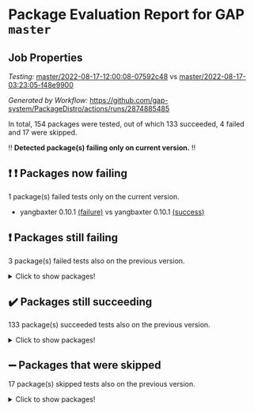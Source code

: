 # Package Evaluation Report for GAP `master`

## Job Properties

*Testing:* [master/2022-08-17-12:00:08-07592c48](https://github.com/gap-system/PackageDistro/blob/data/reports/master/2022-08-17-12:00:08-07592c48) vs [master/2022-08-17-03:23:05-f48e9900](https://github.com/gap-system/PackageDistro/blob/data/reports/master/2022-08-17-03:23:05-f48e9900)

*Generated by Workflow:* https://github.com/gap-system/PackageDistro/actions/runs/2874885485

In total, 154 packages were tested, out of which 133 succeeded, 4 failed and 17 were skipped.

:bangbang: **Detected package(s) failing only on current version.** :bangbang:

## :exclamation: :exclamation: Packages now failing

1 package(s) failed tests only on the current version.
- yangbaxter 0.10.1 [(failure)](https://github.com/gap-system/PackageDistro/runs/7877564678?check_suite_focus=true) vs yangbaxter 0.10.1 [(success)](https://github.com/gap-system/PackageDistro/runs/7870887898?check_suite_focus=true)

## :exclamation: Packages still failing

3 package(s) failed tests also on the previous version.
<details><summary>Click to show packages!</summary>

- francy 1.2.4 [(failure)](https://github.com/gap-system/PackageDistro/runs/7877554562?check_suite_focus=true)
- packagemanager 1.2 [(failure)](https://github.com/gap-system/PackageDistro/runs/7877559682?check_suite_focus=true)
- recog 1.3.2 [(failure)](https://github.com/gap-system/PackageDistro/runs/7877560861?check_suite_focus=true)
</details>

## :heavy_check_mark: Packages still succeeding

133 package(s) succeeded tests also on the previous version.
<details><summary>Click to show packages!</summary>

- 4ti2interface 2022.08-01 [(success)](https://github.com/gap-system/PackageDistro/runs/7877549863?check_suite_focus=true)
- ace 5.5 [(success)](https://github.com/gap-system/PackageDistro/runs/7877549954?check_suite_focus=true)
- aclib 1.3.2 [(success)](https://github.com/gap-system/PackageDistro/runs/7877550028?check_suite_focus=true)
- agt 0.2 [(success)](https://github.com/gap-system/PackageDistro/runs/7877550112?check_suite_focus=true)
- alnuth 3.2.1 [(success)](https://github.com/gap-system/PackageDistro/runs/7877550225?check_suite_focus=true)
- anupq 3.2.6 [(success)](https://github.com/gap-system/PackageDistro/runs/7877550335?check_suite_focus=true)
- atlasrep 2.1.4 [(success)](https://github.com/gap-system/PackageDistro/runs/7877550416?check_suite_focus=true)
- autodoc 2022.07.10 [(success)](https://github.com/gap-system/PackageDistro/runs/7877550549?check_suite_focus=true)
- automata 1.15 [(success)](https://github.com/gap-system/PackageDistro/runs/7877550690?check_suite_focus=true)
- automgrp 1.3.2 [(success)](https://github.com/gap-system/PackageDistro/runs/7877550787?check_suite_focus=true)
- autpgrp 1.11 [(success)](https://github.com/gap-system/PackageDistro/runs/7877550926?check_suite_focus=true)
- cap 2022.08-05 [(success)](https://github.com/gap-system/PackageDistro/runs/7877551060?check_suite_focus=true)
- caratinterface 2.3.4 [(success)](https://github.com/gap-system/PackageDistro/runs/7877551157?check_suite_focus=true)
- cddinterface 2022.08.11 [(success)](https://github.com/gap-system/PackageDistro/runs/7877551259?check_suite_focus=true)
- circle 1.6.5 [(success)](https://github.com/gap-system/PackageDistro/runs/7877551370?check_suite_focus=true)
- classicpres 1.22 [(success)](https://github.com/gap-system/PackageDistro/runs/7877551478?check_suite_focus=true)
- cohomolo 1.6.10 [(success)](https://github.com/gap-system/PackageDistro/runs/7877551588?check_suite_focus=true)
- congruence 1.2.4 [(success)](https://github.com/gap-system/PackageDistro/runs/7877551699?check_suite_focus=true)
- corelg 1.56 [(success)](https://github.com/gap-system/PackageDistro/runs/7877551845?check_suite_focus=true)
- crime 1.6 [(success)](https://github.com/gap-system/PackageDistro/runs/7877551948?check_suite_focus=true)
- crisp 1.4.5 [(success)](https://github.com/gap-system/PackageDistro/runs/7877552048?check_suite_focus=true)
- crypting 0.10 [(success)](https://github.com/gap-system/PackageDistro/runs/7877552138?check_suite_focus=true)
- cryst 4.1.25 [(success)](https://github.com/gap-system/PackageDistro/runs/7877552248?check_suite_focus=true)
- crystcat 1.1.10 [(success)](https://github.com/gap-system/PackageDistro/runs/7877552364?check_suite_focus=true)
- ctbllib 1.3.4 [(success)](https://github.com/gap-system/PackageDistro/runs/7877552458?check_suite_focus=true)
- cubefree 1.19 [(success)](https://github.com/gap-system/PackageDistro/runs/7877552572?check_suite_focus=true)
- curlinterface 2.2.3 [(success)](https://github.com/gap-system/PackageDistro/runs/7877552663?check_suite_focus=true)
- cvec 2.7.6 [(success)](https://github.com/gap-system/PackageDistro/runs/7877552779?check_suite_focus=true)
- datastructures 0.2.7 [(success)](https://github.com/gap-system/PackageDistro/runs/7877552922?check_suite_focus=true)
- deepthought 1.0.5 [(success)](https://github.com/gap-system/PackageDistro/runs/7877553012?check_suite_focus=true)
- design 1.7 [(success)](https://github.com/gap-system/PackageDistro/runs/7877553096?check_suite_focus=true)
- difsets 2.3.1 [(success)](https://github.com/gap-system/PackageDistro/runs/7877553175?check_suite_focus=true)
- digraphs 1.5.3 [(success)](https://github.com/gap-system/PackageDistro/runs/7877553270?check_suite_focus=true)
- edim 1.3.5 [(success)](https://github.com/gap-system/PackageDistro/runs/7877553367?check_suite_focus=true)
- example 4.3.2 [(success)](https://github.com/gap-system/PackageDistro/runs/7877553464?check_suite_focus=true)
- factint 1.6.3 [(success)](https://github.com/gap-system/PackageDistro/runs/7877553579?check_suite_focus=true)
- ferret 1.0.8 [(success)](https://github.com/gap-system/PackageDistro/runs/7877553677?check_suite_focus=true)
- fga 1.4.0 [(success)](https://github.com/gap-system/PackageDistro/runs/7877553768?check_suite_focus=true)
- fining 1.5 [(success)](https://github.com/gap-system/PackageDistro/runs/7877553856?check_suite_focus=true)
- float 1.0.3 [(success)](https://github.com/gap-system/PackageDistro/runs/7877553971?check_suite_focus=true)
- format 1.4.3 [(success)](https://github.com/gap-system/PackageDistro/runs/7877554131?check_suite_focus=true)
- forms 1.2.8 [(success)](https://github.com/gap-system/PackageDistro/runs/7877554225?check_suite_focus=true)
- fplsa 1.2.5 [(success)](https://github.com/gap-system/PackageDistro/runs/7877554331?check_suite_focus=true)
- fr 2.4.10 [(success)](https://github.com/gap-system/PackageDistro/runs/7877554439?check_suite_focus=true)
- fwtree 1.3 [(success)](https://github.com/gap-system/PackageDistro/runs/7877554696?check_suite_focus=true)
- gbnp 1.0.5 [(success)](https://github.com/gap-system/PackageDistro/runs/7877554798?check_suite_focus=true)
- generalizedmorphismsforcap 2022.05-01 [(success)](https://github.com/gap-system/PackageDistro/runs/7877554909?check_suite_focus=true)
- genss 1.6.7 [(success)](https://github.com/gap-system/PackageDistro/runs/7877555063?check_suite_focus=true)
- gradedringforhomalg 2022.08-01 [(success)](https://github.com/gap-system/PackageDistro/runs/7877555228?check_suite_focus=true)
- grape 4.8.5 [(success)](https://github.com/gap-system/PackageDistro/runs/7877555337?check_suite_focus=true)
- groupoids 1.71 [(success)](https://github.com/gap-system/PackageDistro/runs/7877555499?check_suite_focus=true)
- grpconst 2.6.2 [(success)](https://github.com/gap-system/PackageDistro/runs/7877555629?check_suite_focus=true)
- guarana 0.96.3 [(success)](https://github.com/gap-system/PackageDistro/runs/7877555728?check_suite_focus=true)
- guava 3.16 [(success)](https://github.com/gap-system/PackageDistro/runs/7877555864?check_suite_focus=true)
- hap 1.47 [(success)](https://github.com/gap-system/PackageDistro/runs/7877556011?check_suite_focus=true)
- hapcryst 0.1.15 [(success)](https://github.com/gap-system/PackageDistro/runs/7877556161?check_suite_focus=true)
- hecke 1.5.3 [(success)](https://github.com/gap-system/PackageDistro/runs/7877556280?check_suite_focus=true)
- help 3.5 [(success)](https://github.com/gap-system/PackageDistro/runs/7877556396?check_suite_focus=true)
- idrel 2.44 [(success)](https://github.com/gap-system/PackageDistro/runs/7877556506?check_suite_focus=true)
- images 1.3.1 [(success)](https://github.com/gap-system/PackageDistro/runs/7877556614?check_suite_focus=true)
- intpic 0.3.0 [(success)](https://github.com/gap-system/PackageDistro/runs/7877556712?check_suite_focus=true)
- io 4.7.2 [(success)](https://github.com/gap-system/PackageDistro/runs/7877556812?check_suite_focus=true)
- irredsol 1.4.3 [(success)](https://github.com/gap-system/PackageDistro/runs/7877556898?check_suite_focus=true)
- json 2.1.0 [(success)](https://github.com/gap-system/PackageDistro/runs/7877556990?check_suite_focus=true)
- jupyterkernel 1.4.1 [(success)](https://github.com/gap-system/PackageDistro/runs/7877557080?check_suite_focus=true)
- jupyterviz 1.5.6 [(success)](https://github.com/gap-system/PackageDistro/runs/7877557169?check_suite_focus=true)
- kan 1.34 [(success)](https://github.com/gap-system/PackageDistro/runs/7877557299?check_suite_focus=true)
- kbmag 1.5.9 [(success)](https://github.com/gap-system/PackageDistro/runs/7877557432?check_suite_focus=true)
- laguna 3.9.5 [(success)](https://github.com/gap-system/PackageDistro/runs/7877557539?check_suite_focus=true)
- liealgdb 2.2.1 [(success)](https://github.com/gap-system/PackageDistro/runs/7877557642?check_suite_focus=true)
- liepring 2.7 [(success)](https://github.com/gap-system/PackageDistro/runs/7877557749?check_suite_focus=true)
- liering 2.4.2 [(success)](https://github.com/gap-system/PackageDistro/runs/7877557875?check_suite_focus=true)
- linearalgebraforcap 2022.08-03 [(success)](https://github.com/gap-system/PackageDistro/runs/7877557986?check_suite_focus=true)
- loops 3.4.2 [(success)](https://github.com/gap-system/PackageDistro/runs/7877558072?check_suite_focus=true)
- lpres 1.0.3 [(success)](https://github.com/gap-system/PackageDistro/runs/7877558164?check_suite_focus=true)
- majoranaalgebras 1.4 [(success)](https://github.com/gap-system/PackageDistro/runs/7877558269?check_suite_focus=true)
- mapclass 1.4.5 [(success)](https://github.com/gap-system/PackageDistro/runs/7877558385?check_suite_focus=true)
- matgrp 0.64 [(success)](https://github.com/gap-system/PackageDistro/runs/7877558483?check_suite_focus=true)
- modisom 2.5.3 [(success)](https://github.com/gap-system/PackageDistro/runs/7877558574?check_suite_focus=true)
- modulepresentationsforcap 2022.08-02 [(success)](https://github.com/gap-system/PackageDistro/runs/7877558663?check_suite_focus=true)
- monoidalcategories 2022.08-03 [(success)](https://github.com/gap-system/PackageDistro/runs/7877558762?check_suite_focus=true)
- nconvex 2020.11-04 [(success)](https://github.com/gap-system/PackageDistro/runs/7877558865?check_suite_focus=true)
- nilmat 1.4.2 [(success)](https://github.com/gap-system/PackageDistro/runs/7877558975?check_suite_focus=true)
- nock 1.5 [(success)](https://github.com/gap-system/PackageDistro/runs/7877559111?check_suite_focus=true)
- normalizinterface 1.3.4 [(success)](https://github.com/gap-system/PackageDistro/runs/7877559232?check_suite_focus=true)
- nq 2.5.8 [(success)](https://github.com/gap-system/PackageDistro/runs/7877559329?check_suite_focus=true)
- numericalsgps 1.3.1 [(success)](https://github.com/gap-system/PackageDistro/runs/7877559419?check_suite_focus=true)
- openmath 11.5.1 [(success)](https://github.com/gap-system/PackageDistro/runs/7877559502?check_suite_focus=true)
- orb 4.8.5 [(success)](https://github.com/gap-system/PackageDistro/runs/7877559597?check_suite_focus=true)
- patternclass 2.4.2 [(success)](https://github.com/gap-system/PackageDistro/runs/7877559762?check_suite_focus=true)
- permut 2.0.4 [(success)](https://github.com/gap-system/PackageDistro/runs/7877559875?check_suite_focus=true)
- polenta 1.3.10 [(success)](https://github.com/gap-system/PackageDistro/runs/7877559975?check_suite_focus=true)
- polymaking 0.8.6 [(success)](https://github.com/gap-system/PackageDistro/runs/7877560085?check_suite_focus=true)
- primgrp 3.4.2 [(success)](https://github.com/gap-system/PackageDistro/runs/7877560170?check_suite_focus=true)
- profiling 2.5.0 [(success)](https://github.com/gap-system/PackageDistro/runs/7877560248?check_suite_focus=true)
- qpa 1.34 [(success)](https://github.com/gap-system/PackageDistro/runs/7877560343?check_suite_focus=true)
- quagroup 1.8.3 [(success)](https://github.com/gap-system/PackageDistro/runs/7877560470?check_suite_focus=true)
- radiroot 2.9 [(success)](https://github.com/gap-system/PackageDistro/runs/7877560565?check_suite_focus=true)
- rcwa 4.7.0 [(success)](https://github.com/gap-system/PackageDistro/runs/7877560662?check_suite_focus=true)
- rds 1.8 [(success)](https://github.com/gap-system/PackageDistro/runs/7877560752?check_suite_focus=true)
- repndecomp 1.2.1 [(success)](https://github.com/gap-system/PackageDistro/runs/7877561012?check_suite_focus=true)
- repsn 3.1.0 [(success)](https://github.com/gap-system/PackageDistro/runs/7877561110?check_suite_focus=true)
- resclasses 4.7.3 [(success)](https://github.com/gap-system/PackageDistro/runs/7877561233?check_suite_focus=true)
- scscp 2.3.1 [(success)](https://github.com/gap-system/PackageDistro/runs/7877561344?check_suite_focus=true)
- semigroups 5.0.2 [(success)](https://github.com/gap-system/PackageDistro/runs/7877561465?check_suite_focus=true)
- sglppow 2.2 [(success)](https://github.com/gap-system/PackageDistro/runs/7877561562?check_suite_focus=true)
- sgpviz 0.999.5 [(success)](https://github.com/gap-system/PackageDistro/runs/7877561662?check_suite_focus=true)
- simpcomp 2.1.14 [(success)](https://github.com/gap-system/PackageDistro/runs/7877561792?check_suite_focus=true)
- singular 2020.12.18 [(success)](https://github.com/gap-system/PackageDistro/runs/7877561946?check_suite_focus=true)
- sla 1.5.3 [(success)](https://github.com/gap-system/PackageDistro/runs/7877562081?check_suite_focus=true)
- smallgrp 1.5 [(success)](https://github.com/gap-system/PackageDistro/runs/7877562250?check_suite_focus=true)
- smallsemi 0.6.13 [(success)](https://github.com/gap-system/PackageDistro/runs/7877562385?check_suite_focus=true)
- sonata 2.9.4 [(success)](https://github.com/gap-system/PackageDistro/runs/7877562533?check_suite_focus=true)
- sophus 1.27 [(success)](https://github.com/gap-system/PackageDistro/runs/7877562659?check_suite_focus=true)
- spinsym 1.5.2 [(success)](https://github.com/gap-system/PackageDistro/runs/7877562747?check_suite_focus=true)
- standardff 0.9.4 [(success)](https://github.com/gap-system/PackageDistro/runs/7877562883?check_suite_focus=true)
- symbcompcc 1.3.2 [(success)](https://github.com/gap-system/PackageDistro/runs/7877562995?check_suite_focus=true)
- thelma 1.3 [(success)](https://github.com/gap-system/PackageDistro/runs/7877563075?check_suite_focus=true)
- tomlib 1.2.9 [(success)](https://github.com/gap-system/PackageDistro/runs/7877563166?check_suite_focus=true)
- toolsforhomalg 2022.08-02 [(success)](https://github.com/gap-system/PackageDistro/runs/7877563302?check_suite_focus=true)
- toric 1.9.5 [(success)](https://github.com/gap-system/PackageDistro/runs/7877563439?check_suite_focus=true)
- toricvarieties 2022.07.13 [(success)](https://github.com/gap-system/PackageDistro/runs/7877563545?check_suite_focus=true)
- transgrp 3.6.3 [(success)](https://github.com/gap-system/PackageDistro/runs/7877563657?check_suite_focus=true)
- ugaly 4.0.3 [(success)](https://github.com/gap-system/PackageDistro/runs/7877563772?check_suite_focus=true)
- unipot 1.5 [(success)](https://github.com/gap-system/PackageDistro/runs/7877563892?check_suite_focus=true)
- unitlib 4.1.0 [(success)](https://github.com/gap-system/PackageDistro/runs/7877563999?check_suite_focus=true)
- utils 0.76 [(success)](https://github.com/gap-system/PackageDistro/runs/7877564100?check_suite_focus=true)
- uuid 0.7 [(success)](https://github.com/gap-system/PackageDistro/runs/7877564203?check_suite_focus=true)
- walrus 0.9991 [(success)](https://github.com/gap-system/PackageDistro/runs/7877564298?check_suite_focus=true)
- wedderga 4.10.2 [(success)](https://github.com/gap-system/PackageDistro/runs/7877564387?check_suite_focus=true)
- xmod 2.88 [(success)](https://github.com/gap-system/PackageDistro/runs/7877564480?check_suite_focus=true)
- xmodalg 1.22 [(success)](https://github.com/gap-system/PackageDistro/runs/7877564585?check_suite_focus=true)
- zeromqinterface 0.14 [(success)](https://github.com/gap-system/PackageDistro/runs/7877564796?check_suite_focus=true)
</details>

## :heavy_minus_sign: Packages that were skipped

17 package(s) skipped tests also on the previous version.
<details><summary>Click to show packages!</summary>

- browse 1.8.14 [(skipped)](https://github.com/gap-system/PackageDistro/runs/7877374067?check_suite_focus=true)
- examplesforhomalg 2022.03-01 [(skipped)](https://github.com/gap-system/PackageDistro/runs/7877374067?check_suite_focus=true)
- gapdoc 1.6.5 [(skipped)](https://github.com/gap-system/PackageDistro/runs/7877374067?check_suite_focus=true)
- gauss 2022.03-01 [(skipped)](https://github.com/gap-system/PackageDistro/runs/7877374067?check_suite_focus=true)
- gaussforhomalg 2022.06-01 [(skipped)](https://github.com/gap-system/PackageDistro/runs/7877374067?check_suite_focus=true)
- gradedmodules 2022.03-01 [(skipped)](https://github.com/gap-system/PackageDistro/runs/7877374067?check_suite_focus=true)
- homalg 2022.03-01 [(skipped)](https://github.com/gap-system/PackageDistro/runs/7877374067?check_suite_focus=true)
- homalgtocas 2022.07-01 [(skipped)](https://github.com/gap-system/PackageDistro/runs/7877374067?check_suite_focus=true)
- io_forhomalg 2022.03-01 [(skipped)](https://github.com/gap-system/PackageDistro/runs/7877374067?check_suite_focus=true)
- itc 1.5.1 [(skipped)](https://github.com/gap-system/PackageDistro/runs/7877374067?check_suite_focus=true)
- localizeringforhomalg 2022.03-01 [(skipped)](https://github.com/gap-system/PackageDistro/runs/7877374067?check_suite_focus=true)
- matricesforhomalg 2022.06-01 [(skipped)](https://github.com/gap-system/PackageDistro/runs/7877374067?check_suite_focus=true)
- modules 2022.03-01 [(skipped)](https://github.com/gap-system/PackageDistro/runs/7877374067?check_suite_focus=true)
- polycyclic 2.16 [(skipped)](https://github.com/gap-system/PackageDistro/runs/7877374067?check_suite_focus=true)
- ringsforhomalg 2022.07-01 [(skipped)](https://github.com/gap-system/PackageDistro/runs/7877374067?check_suite_focus=true)
- sco 2022.03-01 [(skipped)](https://github.com/gap-system/PackageDistro/runs/7877374067?check_suite_focus=true)
- xgap 4.31 [(skipped)](https://github.com/gap-system/PackageDistro/runs/7877374067?check_suite_focus=true)
</details>

